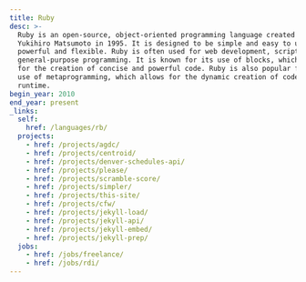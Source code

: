 ```yaml
---
title: Ruby
desc: >-
  Ruby is an open-source, object-oriented programming language created by
  Yukihiro Matsumoto in 1995. It is designed to be simple and easy to use, yet
  powerful and flexible. Ruby is often used for web development, scripting, and
  general-purpose programming. It is known for its use of blocks, which allow
  for the creation of concise and powerful code. Ruby is also popular for its
  use of metaprogramming, which allows for the dynamic creation of code at
  runtime.
begin_year: 2010
end_year: present
_links:
  self:
    href: /languages/rb/
  projects:
    - href: /projects/agdc/
    - href: /projects/centroid/
    - href: /projects/denver-schedules-api/
    - href: /projects/please/
    - href: /projects/scramble-score/
    - href: /projects/simpler/
    - href: /projects/this-site/
    - href: /projects/cfw/
    - href: /projects/jekyll-load/
    - href: /projects/jekyll-api/
    - href: /projects/jekyll-embed/
    - href: /projects/jekyll-prep/
  jobs:
    - href: /jobs/freelance/
    - href: /jobs/rdi/
---
```

